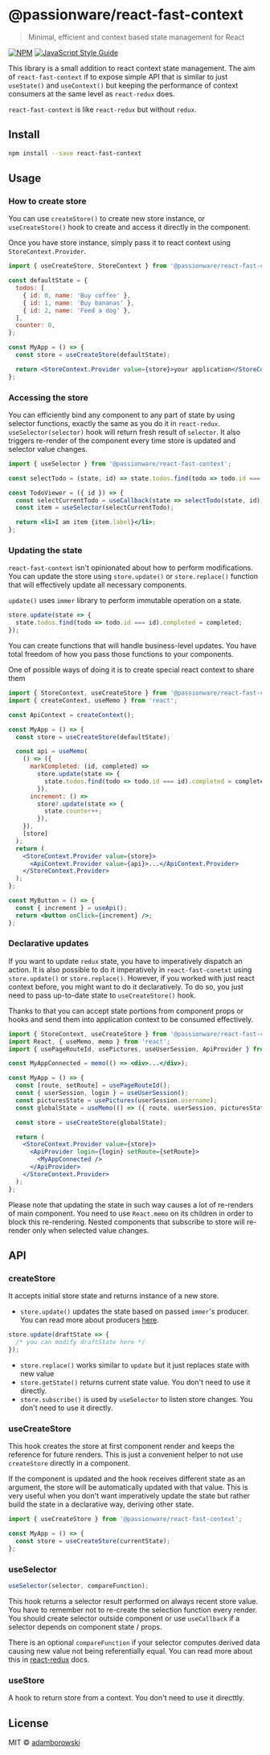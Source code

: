 # @passionware/react-fast-context

> Minimal, efficient and context based state management for React

[![NPM](https://img.shields.io/npm/v/@passionware/react-fast-context.svg)](https://www.npmjs.com/package/react-fast-context) [![JavaScript Style Guide](https://img.shields.io/badge/code_style-standard-brightgreen.svg)](https://standardjs.com)

This library is a small addition to react context state management.
The aim of `react-fast-context` if to expose simple API that is similar to just `useState()` and `useContext()`
but keeping the performance of context consumers at the same level as `react-redux` does.

`react-fast-context` is like `react-redux` but without `redux`.

## Install

```bash
npm install --save react-fast-context
```

## Usage

### How to create store

You can use `createStore()` to create new store instance, or `useCreateStore()`
hook to create and access it directly in the component.

Once you have store instance, simply pass it to react context using `StoreContext.Provider`.

```jsx
import { useCreateStore, StoreContext } from '@passionware/react-fast-context';

const defaultState = {
  todos: [
    { id: 0, name: 'Buy coffee' },
    { id: 1, name: 'Buy bananas' },
    { id: 2, name: 'Feed a dog' },
  ],
  counter: 0,
};

const MyApp = () => {
  const store = useCreateStore(defaultState);

  return <StoreContext.Provider value={store}>your application</StoreContext.Provider>;
};
```

### Accessing the store

You can efficiently bind any component to any part of state by using selector functions,
exactly the same as you do it in `react-redux`. `useSelector(selector)` hook will return fresh result of `selector`.
It also triggers re-render of the component every time store is updated and selector value changes.

```jsx
import { useSelector } from '@passionware/react-fast-context';

const selectTodo = (state, id) => state.todos.find(todo => todo.id === id);

const TodoViewer = ({ id }) => {
  const selectCurrentTodo = useCallback(state => selectTodo(state, id), [id]);
  const item = useSelector(selectCurrentTodo);

  return <li>I am item {item.label}</li>;
};
```

### Updating the state

`react-fast-context` isn't opinionated about how to perform modifications.
You can update the store using `store.update()` or `store.replace()` function that will effectively update all necessary components.

`update()` uses `immer` library to perform immutable operation on a state.

```jsx
store.update(state => {
  state.todos.find(todo => todo.id === id).completed = completed;
});
```

You can create functions that will handle business-level updates.
You have total freedom of how you pass those functions to your components.

One of possible ways of doing it is to create special react context to share them

```jsx
import { StoreContext, useCreateStore } from '@passionware/react-fast-context';
import { createContext, useMemo } from 'react';

const ApiContext = createContext();

const MyApp = () => {
  const store = useCreateStore(defaultState);

  const api = useMemo(
    () => ({
      markCompleted: (id, completed) =>
        store.update(state => {
          state.todos.find(todo => todo.id === id).completed = completed;
        }),
      increment: () =>
        store?.update(state => {
          state.counter++;
        }),
    }),
    [store]
  );
  return (
    <StoreContext.Provider value={store}>
      <ApiContext.Provider value={api}>...</ApiContext.Provider>
    </StoreContext.Provider>
  );
};

const MyButton = () => {
  const { increment } = useApi();
  return <button onClick={increment} />;
};
```

### Declarative updates

If you want to update `redux` state, you have to imperatively dispatch an action.
It is also possible to do it imperatively in `react-fast-conetxt` using `store.update()` or `store.replace()`.
However, if you worked with just react context before, you might want to do it declaratively.
To do so, you just need to pass up-to-date state to `useCreateStore()` hook.

Thanks to that you can accept state portions from component props or hooks and send them
into application context to be consumed effectively.

```jsx
import { StoreContext, useCreateStore } from '@passionware/react-fast-context';
import React, { useMemo, memo } from 'react';
import { usePageRouteId, usePictures, useUserSession, ApiProvider } from './misc';

const MyAppConnected = memo(() => <div>...</div>);

const MyApp = () => {
  const [route, setRoute] = usePageRouteId();
  const { userSession, login } = useUserSession();
  const picturesState = usePictures(userSession.username);
  const globalState = useMemo(() => ({ route, userSession, picturesState }), [route, userSession, picturesState]);

  const store = useCreateStore(globalState);

  return (
    <StoreContext.Provider value={store}>
      <ApiProvider login={login} setRoute={setRoute}>
        <MyAppConnected />
      </ApiProvider>
    </StoreContext.Provider>
  );
};
```

Please note that updating the state in such way causes a lot of re-renders of main component.
You need to use `React.memo` on its children in order to block this re-rendering.
Nested components that subscribe to store will re-render only when selected value changes.

## API

### createStore

It accepts initial store state and returns instance of a new store.

- `store.update()` updates the state based on passed `immer`'s producer. You can read more about producers [here](https://immerjs.github.io/immer/docs/produce).

```jsx
store.update(draftState => {
  /* you can modify draftState here */
});
```

- `store.replace()` works similar to `update` but it just replaces state with new value
- `store.getState()` returns current state value. You don't need to use it directly.
- `store.subscribe()` is used by `useSelector` to listen store changes. You don't need to use it directly.

### useCreateStore

This hook creates the store at first component render and keeps the reference for future renders. This is just a
convenient helper to not use `createStore` directly in a component.

If the component is updated and the hook receives different state as an argument, the store will be automatically updated with that value.
This is very useful when you don't want imperatively update the state but rather build the state in a declarative way, deriving other state.

```javascript
import { useCreateStore } from '@passionware/react-fast-context';

const MyApp = () => {
  const store = useCreateStore(currentState);
};
```

### useSelector

```javascript
useSelector(selector, compareFunction);
```

This hook returns a selector result performed on always recent store value.
You have to remember not to re-create the selection function every render. You should create selector outside component
or use `useCallback` if a selector depends on component state / props.

There is an optional `compareFunction` if your selector computes derived data causing new value not being referentially equal.
You can read more about this in [react-redux](https://react-redux.js.org/api/hooks#equality-comparisons-and-updates) docs.

### useStore

A hook to return store from a context. You don't need to use it directtly.

## License

MIT © [adamborowski](https://github.com/adamborowski)
